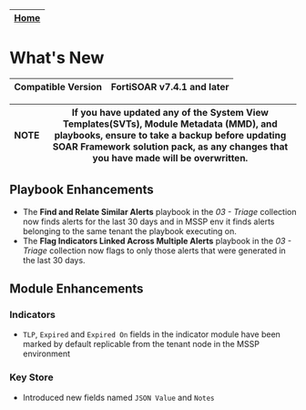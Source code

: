 | [Home](./README.md) |
|----------------------|

# What's New

| Compatible Version | FortiSOAR v7.4.1 and later |
|--------------------|----------------------------|

| NOTE | If you have updated any of the System View Templates(SVTs), Module Metadata (MMD), and playbooks, ensure to take a backup before updating SOAR Framework solution pack, as any changes that you have made will be overwritten. |
|------|--------------------------------------------------------------------------------------------------------------------------------------------------------------------------------------------------------------------------------|

## Playbook Enhancements

- The **Find and Relate Similar Alerts** playbook in the *03 - Triage* collection now finds alerts for the last 30 days and in MSSP env it finds alerts belonging to the same tenant the playbook executing on.
- The **Flag Indicators Linked Across Multiple Alerts** playbook in the *03 - Triage* collection now flags to only those alerts that were generated in the last 30 days.

## Module Enhancements

### Indicators
- `TLP`, `Expired` and `Expired On` fields in the indicator module have been marked by default replicable from the tenant node in the MSSP environment 

### Key Store
- Introduced new fields named `JSON Value` and `Notes`
